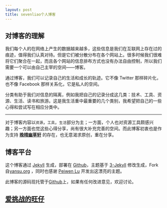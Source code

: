 ```yaml
---
layout: post
title: sevenliao个人博客
---
```


## 对博客的理解

我们每个人的在网络上产生的数据越来越多，这些信息是我们在互联网上存在过的痕迹，值得我们认真对待。但是它们被分散分布在各个网站上。很多时候我们很难将它们聚合在一起，而且各个网站的信息排布方式也没有办法自由控制，所以我们需要一个可以由自己主宰的空间——博客。

通过博客，我们可以记录自己的生活和成长的轨迹。它不像 Twitter 那样碎片化，也不像 Facebook 那样关系化，它是私人的空间。

分类有助于我们对信息的隔离，例如我把自己的记录分成这几类：技术、工具、资源、生活、读书和旅游。这是我生活重中最重要的几个类别，我希望把自己的一些心得和尝试写在相应分类中。

---


对于博客内容以`资源`，`工具`，`生活`部分为主；一方面，个人也对资源工具颇感兴趣；另一方面也觉这些心得分享，尚有很大补充完善的空间。而此博客初衷也是作为支持 **[晚晴幽草轩](http://www.jeffjade.com)** 的存在，也无意渴求原创，重在分享。

## 博客平台

这个博客通过 [Jekyll](http://jekyllrb.com/) 生成，部署在 [Github](https://pages.github.com)，主题基于 [3-Jekyll](https://github.com/P233/3-Jekyll) 修改生成，Fork自[yansu.org](https://github.com/suyan/suyan.github.io) ，同时也感谢 [Peiwen Lu](https://github.com/P233) 开发出这漂亮的主题。

此博客的源码现托管于[Github](https://github.com/nicejade/nicejade.github.io)上，如果有任何改进意见，欢迎讨论。

## **[爱挑战的旺仔](http://www.sevenliao.com)**
